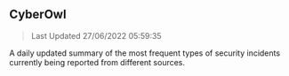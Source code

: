 ## CyberOwl 
> Last Updated 27/06/2022 05:59:35 


A daily updated summary of the most frequent types of security incidents currently being reported from different sources.

